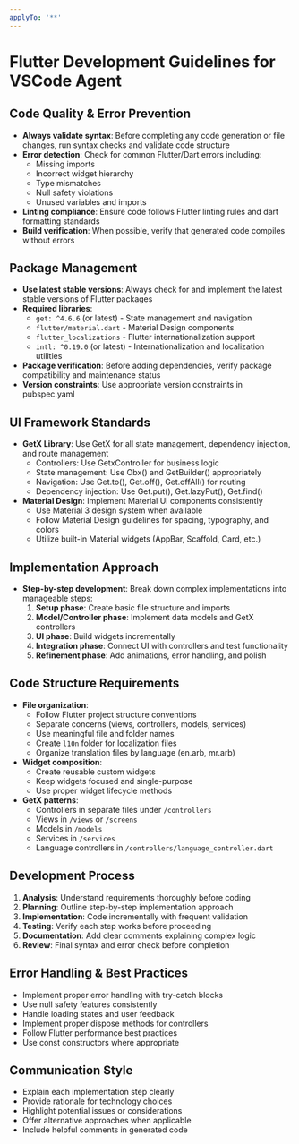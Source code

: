 ```yaml
---
applyTo: '**'
---
```


# Flutter Development Guidelines for VSCode Agent

## Code Quality & Error Prevention
- **Always validate syntax**: Before completing any code generation or file changes, run syntax checks and validate code structure
- **Error detection**: Check for common Flutter/Dart errors including:
  - Missing imports
  - Incorrect widget hierarchy
  - Type mismatches
  - Null safety violations
  - Unused variables and imports
- **Linting compliance**: Ensure code follows Flutter linting rules and dart formatting standards
- **Build verification**: When possible, verify that generated code compiles without errors

## Package Management
- **Use latest stable versions**: Always check for and implement the latest stable versions of Flutter packages
- **Required libraries**:
  - `get: ^4.6.6` (or latest) - State management and navigation
  - `flutter/material.dart` - Material Design components
  - `flutter_localizations` - Flutter internationalization support
  - `intl: ^0.19.0` (or latest) - Internationalization and localization utilities
- **Package verification**: Before adding dependencies, verify package compatibility and maintenance status
- **Version constraints**: Use appropriate version constraints in pubspec.yaml

## UI Framework Standards
- **GetX Library**: Use GetX for all state management, dependency injection, and route management
  - Controllers: Use GetxController for business logic
  - State management: Use Obx() and GetBuilder() appropriately
  - Navigation: Use Get.to(), Get.off(), Get.offAll() for routing
  - Dependency injection: Use Get.put(), Get.lazyPut(), Get.find()
- **Material Design**: Implement Material UI components consistently
  - Use Material 3 design system when available
  - Follow Material Design guidelines for spacing, typography, and colors
  - Utilize built-in Material widgets (AppBar, Scaffold, Card, etc.)

## Implementation Approach
- **Step-by-step development**: Break down complex implementations into manageable steps:
  1. **Setup phase**: Create basic file structure and imports
  2. **Model/Controller phase**: Implement data models and GetX controllers
  3. **UI phase**: Build widgets incrementally
  4. **Integration phase**: Connect UI with controllers and test functionality
  5. **Refinement phase**: Add animations, error handling, and polish

## Code Structure Requirements
- **File organization**: 
  - Follow Flutter project structure conventions
  - Separate concerns (views, controllers, models, services)
  - Use meaningful file and folder names
  - Create `l10n` folder for localization files
  - Organize translation files by language (en.arb, mr.arb)
- **Widget composition**: 
  - Create reusable custom widgets
  - Keep widgets focused and single-purpose
  - Use proper widget lifecycle methods
- **GetX patterns**:
  - Controllers in separate files under `/controllers`
  - Views in `/views` or `/screens`
  - Models in `/models`
  - Services in `/services`
  - Language controllers in `/controllers/language_controller.dart`

## Development Process
1. **Analysis**: Understand requirements thoroughly before coding
2. **Planning**: Outline step-by-step implementation approach
3. **Implementation**: Code incrementally with frequent validation
4. **Testing**: Verify each step works before proceeding
5. **Documentation**: Add clear comments explaining complex logic
6. **Review**: Final syntax and error check before completion

## Error Handling & Best Practices
- Implement proper error handling with try-catch blocks
- Use null safety features consistently
- Handle loading states and user feedback
- Implement proper dispose methods for controllers
- Follow Flutter performance best practices
- Use const constructors where appropriate

## Communication Style
- Explain each implementation step clearly
- Provide rationale for technology choices
- Highlight potential issues or considerations
- Offer alternative approaches when applicable
- Include helpful comments in generated code